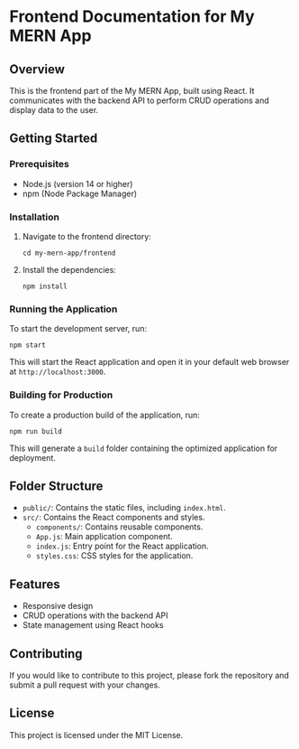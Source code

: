 # Frontend Documentation for My MERN App

## Overview
This is the frontend part of the My MERN App, built using React. It communicates with the backend API to perform CRUD operations and display data to the user.

## Getting Started

### Prerequisites
- Node.js (version 14 or higher)
- npm (Node Package Manager)

### Installation
1. Navigate to the frontend directory:
   ```
   cd my-mern-app/frontend
   ```
2. Install the dependencies:
   ```
   npm install
   ```

### Running the Application
To start the development server, run:
```
npm start
```
This will start the React application and open it in your default web browser at `http://localhost:3000`.

### Building for Production
To create a production build of the application, run:
```
npm run build
```
This will generate a `build` folder containing the optimized application for deployment.

## Folder Structure
- `public/`: Contains the static files, including `index.html`.
- `src/`: Contains the React components and styles.
  - `components/`: Contains reusable components.
  - `App.js`: Main application component.
  - `index.js`: Entry point for the React application.
  - `styles.css`: CSS styles for the application.

## Features
- Responsive design
- CRUD operations with the backend API
- State management using React hooks

## Contributing
If you would like to contribute to this project, please fork the repository and submit a pull request with your changes.

## License
This project is licensed under the MIT License.